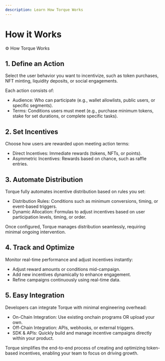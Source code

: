 ```yaml
---
description: Learn How Torque Works
---
```


# How it Works

⚙️ How Torque Works

## 1. Define an Action

Select the user behavior you want to incentivize, such as token purchases, NFT minting, liquidity deposits, or social engagements.

Each action consists of:

* Audience: Who can participate (e.g., wallet allowlists, public users, or specific segments).
* Terms: Conditions users must meet (e.g., purchase minimum tokens, stake for set durations, or complete specific tasks).

## 2. Set Incentives

Choose how users are rewarded upon meeting action terms:

* Direct Incentives: Immediate rewards (tokens, NFTs, or points).
* Asymmetric Incentives: Rewards based on chance, such as raffle entries.

## 3. Automate Distribution

Torque fully automates incentive distribution based on rules you set:

* Distribution Rules: Conditions such as minimum conversions, timing, or event-based triggers.
* Dynamic Allocation: Formulas to adjust incentives based on user participation levels, timing, or order.

Once configured, Torque manages distribution seamlessly, requiring minimal ongoing intervention.

## 4. Track and Optimize

Monitor real-time performance and adjust incentives instantly:

* Adjust reward amounts or conditions mid-campaign.
* Add new incentives dynamically to enhance engagement.
* Refine campaigns continuously using real-time data.

## 5. Easy Integration

Developers can integrate Torque with minimal engineering overhead:

* On-Chain Integration: Use existing onchain programs OR upload your own.
* Off-Chain Integration: APIs, webhooks, or external triggers.
* SDK & APIs: Quickly build and manage incentive campaigns directly within your product.

Torque simplifies the end-to-end process of creating and optimizing token-based incentives, enabling your team to focus on driving growth.
